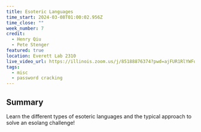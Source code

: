 ```yaml
---
title: Esoteric Languages
time_start: 2024-03-08T01:00:02.956Z
time_close: ""
week_number: 7
credit:
  - Henry Qiu
  - Pete Stenger
featured: true
location: Everett Lab 2310
live_video_url: https://illinois.zoom.us/j/85188876374?pwd=ajFUR1RlYWFoVU83cURBSWQ2NlNMUT09
tags:
  - misc
  - password cracking
---
```

## Summary

Learn the different types of esoteric languages and the typical approach to solve an esolang challenge!